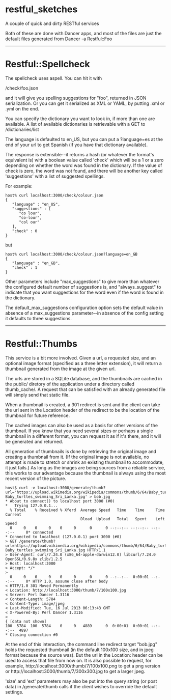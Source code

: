 restful_sketches
================

A couple of quick and dirty RESTful services

Both of these are done with Dancer apps, and most of the
files are just the default files generated from Dancer -a Restful::Foo

-------------------------

# Restful::Spellcheck #

The spellcheck uses aspell.  You can hit it with 

/check/foo.json

and it will give you spelling suggestions for "foo", returned in JSON
serialization.  Or you can get it serialized as XML or YAML, by putting
.xml or .yml on the end.

You can specify the dictionary you want to look in, if more than one are
available.  A list of available dictionaries is retrievable with a GET to
/dictionaries/list

The language is defaulted to en_US, but you can put a ?language=es at the
end of your url to get Spanish (if you have that dictionary available).

The response is extensible--it returns a hash (or whatever the format's
equivalent is) with a boolean value called 'check' which will be a 1 or
a zero depending on whether the word was found in the dictionary.  If the
value of check is zero, the word was not found, and there will be another
key called 'suggestions' with a list of suggested spellings.

For example:


    host% curl localhost:3000/check/colour.json
    {
       "language" : "en_US",
       "suggestions" : [
          "co lour",
          "co-lour",
          "col our"
       ],
       "check" : 0
    }

but

    host% curl localhost:3000/check/colour.json?language=en_GB
    {
       "language" : "en_GB",
       "check" : 1
    }

Other parameters include "max_suggestions" to give more than whatever
the configured default number of suggestions is, and "always_suggest" 
to indicate that you want suggestions for the word even if the word 
is found in the dictionary.

The default_max_suggestions configuration option sets the default
value in absence of a max_suggestions parameter--in absence of the
config setting it defaults to three suggestions.

-------------------------

# Restful::Thumbs #

This service is a bit more involved.  Given a url, a requested size,
and an optional image format (specified as a three letter extension),
it will return a thumbnail generated from the image at the given
url.

The urls are stored in a SQLite database, and the thumbnails are
cached in the public/ diretory of the application under a directory
called thumb_cache/.  A request that can be satisfied with an already
generated file will simply send that static file.

When a thumbnail is created, a 301 redirect is sent and the client
can take the url sent in the Location header of the redirect to be
the location of the thumbnail for future reference.

The cached images can also be used as a basis for other versions
of the thumbnail.  If you know that you need several sizes or perhaps
a single thumbnail in a different format, you can request it as if
it's there, and it will be generated and returned.

All generation of thumbnails is done by retrieving the original
image and creating a thumbnail from it.  (If the original image is
not available, no attempt is made to stretch or shrink an existing
thumbnail to accommodate, it just fails.)  As long as the images
are being sources from a reliable service, this works to our advantage
because the thumbnail is always using the most recent version of
the picture.


    host$ curl -v localhost:3000/generate/thumb?url='https://upload.wikimedia.org/wikipedia/commons/thumb/6/64/Baby_turtles_swimming_Sri_Lanka.jpg/800px-Baby_turtles_swimming_Sri_Lanka.jpg' > bob.jpg
    * About to connect() to localhost port 3000 (#0)
    *   Trying 127.0.0.1...
      % Total    % Received % Xferd  Average Speed   Time    Time     Time  Current
                                     Dload  Upload   Total   Spent    Left  Speed
      0     0    0     0    0     0      0      0 --:--:-- --:--:-- --:--:--     0* connected
    * Connected to localhost (127.0.0.1) port 3000 (#0)
    > GET /generate/thumb?url=https://upload.wikimedia.org/wikipedia/commons/thumb/6/64/Baby_turtles_swimming_Sri_Lanka.jpg/800px-Baby_turtles_swimming_Sri_Lanka.jpg HTTP/1.1
    > User-Agent: curl/7.24.0 (x86_64-apple-darwin12.0) libcurl/7.24.0 OpenSSL/0.9.8x zlib/1.2.5
    > Host: localhost:3000
    > Accept: */*
    > 
      0     0    0     0    0     0      0      0 --:--:--  0:00:01 --:--:--     0* HTTP 1.0, assume close after body
    < HTTP/1.0 301 Moved Permanently
    < Location: http://localhost:3000/thumb/7/100x100.jpg
    < Server: Perl Dancer 1.3116
    < Content-Length: 5784
    < Content-Type: image/jpeg
    < Last-Modified: Tue, 16 Jul 2013 06:13:43 GMT
    < X-Powered-By: Perl Dancer 1.3116
    < 
    { [data not shown]
    100  5784  100  5784    0     0   4889      0  0:00:01  0:00:01 --:--:--  4897
    * Closing connection #0

At the end of this interaction, the command line redirect target
"bob.jpg" holds the requested thumbnail (in the default 100x100
size, and in jpeg format because the source was).  But the url in
the Location: header can be used to access that file from now on.
It is also possible to request, for example,
http://localhost:3000/thumb/7/100x100.png to get a png version or
http://localhost:3000/thumb/7/300x300.jpg to get a larger jpeg.

'size' and 'ext' parameters may also be put into the query string
(or post data) in /generate/thumb calls if the client wishes to
override the default settings.
